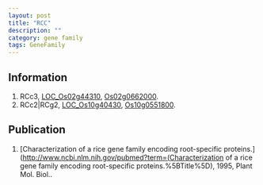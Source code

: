 ```yaml
---
layout: post
title: "RCC"
description: ""
category: gene family
tags: GeneFamily
---
```


## Information
1. RCc3, [LOC_Os02g44310](http://rice.plantbiology.msu.edu/cgi-bin/ORF_infopage.cgi?orf=LOC_Os02g44310), [Os02g0662000](http://rapdb.dna.affrc.go.jp/viewer/gbrowse_details/irgsp1?name=Os02g0662000).
2. RCc2|RCg2, [LOC_Os10g40430](http://rice.plantbiology.msu.edu/cgi-bin/ORF_infopage.cgi?orf=LOC_Os10g40430), [Os10g0551800](http://rapdb.dna.affrc.go.jp/viewer/gbrowse_details/irgsp1?name=Os10g0551800).

## Publication
1. [Characterization of a rice gene family encoding root-specific proteins.](http://www.ncbi.nlm.nih.gov/pubmed?term=(Characterization of a rice gene family encoding root-specific proteins.%5BTitle%5D), 1995, Plant Mol. Biol..


